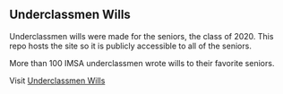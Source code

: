 ## Underclassmen Wills
Underclassmen wills were made for the seniors, the class of 2020. This repo hosts the site so it is publicly accessible to all of the seniors.

More than 100 IMSA underclassmen wrote wills to their favorite seniors.

Visit [Underclassmen Wills](https://underclassmenwills.me/)
